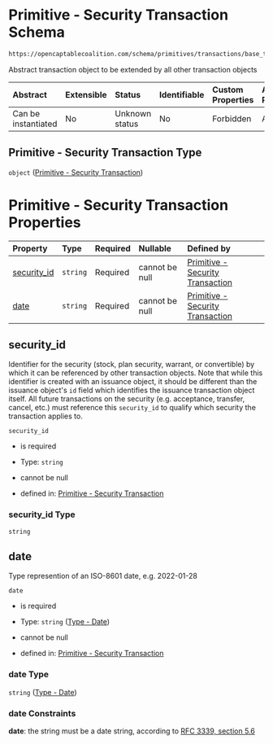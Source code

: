 # Primitive - Security Transaction Schema

```txt
https://opencaptablecoalition.com/schema/primitives/transactions/base_transaction
```

Abstract transaction object to be extended by all other transaction objects

| Abstract            | Extensible | Status         | Identifiable | Custom Properties | Additional Properties | Access Restrictions | Defined In                                                                                                             |
| :------------------ | :--------- | :------------- | :----------- | :---------------- | :-------------------- | :------------------ | :--------------------------------------------------------------------------------------------------------------------- |
| Can be instantiated | No         | Unknown status | No           | Forbidden         | Allowed               | none                | [BaseTransaction.schema.json](../../schema/primitives/transactions/BaseTransaction.schema.json "open original schema") |

## Primitive - Security Transaction Type

`object` ([Primitive - Security Transaction](basetransaction.md))

# Primitive - Security Transaction Properties

| Property                    | Type     | Required | Nullable       | Defined by                                                                                                                                                                                |
| :-------------------------- | :------- | :------- | :------------- | :---------------------------------------------------------------------------------------------------------------------------------------------------------------------------------------- |
| [security_id](#security_id) | `string` | Required | cannot be null | [Primitive - Security Transaction](basetransaction-properties-security_id.md "https://opencaptablecoalition.com/schema/primitives/transactions/base_transaction#/properties/security_id") |
| [date](#date)               | `string` | Required | cannot be null | [Primitive - Security Transaction](eventdrivenvestingcondition-properties-event_occurred-oneof-type---date.md "https://opencaptablecoalition.com/schema/types/date#/properties/date")     |

## security_id

Identifier for the security (stock, plan security, warrant, or convertible) by which it can be referenced by other transaction objects. Note that while this identifier is created with an issuance object, it should be different than the issuance object's `id` field which identifies the issuance transaction object itself. All future transactions on the security (e.g. acceptance, transfer, cancel, etc.) must reference this `security_id` to qualify which security the transaction applies to.

`security_id`

*   is required

*   Type: `string`

*   cannot be null

*   defined in: [Primitive - Security Transaction](basetransaction-properties-security_id.md "https://opencaptablecoalition.com/schema/primitives/transactions/base_transaction#/properties/security_id")

### security_id Type

`string`

## date

Type represention of an ISO-8601 date, e.g. 2022-01-28

`date`

*   is required

*   Type: `string` ([Type - Date](eventdrivenvestingcondition-properties-event_occurred-oneof-type---date.md))

*   cannot be null

*   defined in: [Primitive - Security Transaction](eventdrivenvestingcondition-properties-event_occurred-oneof-type---date.md "https://opencaptablecoalition.com/schema/types/date#/properties/date")

### date Type

`string` ([Type - Date](eventdrivenvestingcondition-properties-event_occurred-oneof-type---date.md))

### date Constraints

**date**: the string must be a date string, according to [RFC 3339, section 5.6](https://tools.ietf.org/html/rfc3339 "check the specification")
